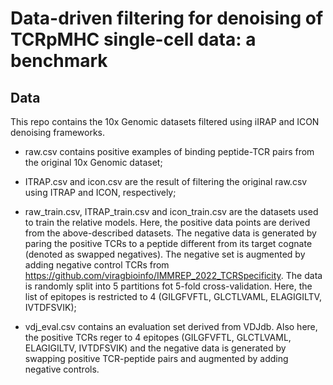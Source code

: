 # Data-driven filtering for denoising of TCRpMHC single-cell data: a benchmark

## Data

This repo contains the 10x Genomic datasets filtered using iIRAP and ICON denoising frameworks.

- raw.csv contains positive examples of binding peptide-TCR pairs from the original 10x Genomic dataset;

- ITRAP.csv and icon.csv are the result of filtering the original raw.csv using ITRAP and ICON, respectively;

- raw_train.csv, ITRAP_train.csv and icon_train.csv are the datasets used to train the relative models. Here, the positive data points are derived from the above-described datasets. The negative data is generated by paring the positive TCRs to a peptide different from its target cognate (denoted as swapped negatives). The negative set is augmented by adding negative control TCRs from https://github.com/viragbioinfo/IMMREP_2022_TCRSpecificity. The data is randomly split into 5 partitions fot 5-fold cross-validation. Here, the list of epitopes is restricted to 4 (GILGFVFTL,	GLCTLVAML, ELAGIGILTV, IVTDFSVIK); 

- vdj_eval.csv contains an evaluation set derived from VDJdb. Also here, the positive TCRs reger to 4 epitopes (GILGFVFTL, 	GLCTLVAML, ELAGIGILTV, IVTDFSVIK) and the negative data is generated by swapping positive TCR-peptide pairs and augmented by adding negative controls.
